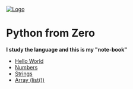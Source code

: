 [![Logo](https://raw.githubusercontent.com/ogycode/AspNetFromZero/master/merch/logo.jpg)](https://github.com/ogycode/AspNetFromZero)

# Python from Zero
**I study the language and this is my "note-book"**

 - [Hello World](https://github.com/ogycode/PythonFromZero/tree/master/src/HelloWorld)
 - [Numbers](https://github.com/ogycode/PythonFromZero/tree/master/src/Numbers)
 - [Strings](https://github.com/ogycode/PythonFromZero/tree/master/src/Strings)
 - [Array (list())](https://github.com/ogycode/PythonFromZero/tree/master/src/Array)